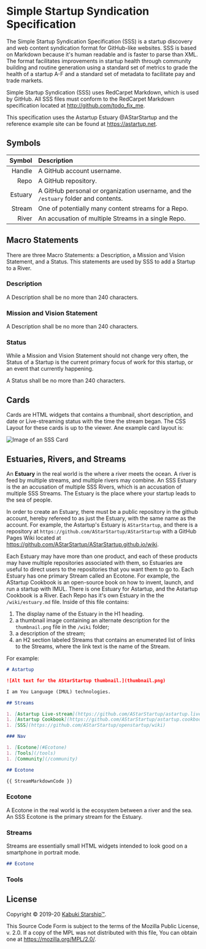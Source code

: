 # Simple Startup Syndication Specification

The Simple Startup Syndication Specification (SSS) is a startup discovery and web content syndication format for GitHub-like websites. SSS is based on Markdown because it's human readable and is faster to parse than XML. The format facilitates improvements in startup health through community building and routine generation using a standard set of metrics to grade the health of a startup A-F and a standard set of metadata to facilitate pay and trade markets.

Simple Startup Syndication (SSS) uses RedCarpet Markdown, which is used by GitHub. All SSS files must conform to the RedCarpet Markdown specification located at <http://github.com/todo_fix_me>.

This specification uses the Astartup Estuary @AStarStartup and the reference example site can be found at <https://astartup.net>.

## Symbols

|     Symbol | Description |
|-----------:|:------------|
|     Handle | A GitHub account username. |
|       Repo | A GitHub repository. |
|    Estuary | A GitHub personal or organization username, and the `/estuary` folder and contents. |
|     Stream | One of potentially many content streams for a Repo. |
|      River | An accusation of multiple Streams in a single Repo. |

## Macro Statements

There are three Macro Statements: a Description, a Mission and Vision Statement, and a Status. This statements are used by SSS to add a Startup to a River.

### Description

A Description shall be no more than 240 characters.

### Mission and Vision Statement

A Description shall be no more than 240 characters.

### Status

While a Mission and Vision Statement should not change very often, the Status of a Startup is the current primary focus of work for this startup, or an event that currently happening.

A Status shall be no more than 240 characters.

## Cards

Cards are HTML widgets that contains a thumbnail, short description, and date or Live-streaming status with the time the stream began. The CSS Layout for these cards is up to the viewer. Ane example card layout is:

![Image of an SSS Card](./todo_fix_me.png)

## Estuaries, Rivers, and Streams

An **Estuary** in the real world is the where a river meets the ocean. A river is feed by multiple streams, and multiple rivers may combine. An SSS Estuary is the an accusation of multiple SSS Rivers, which is an accusation of multiple SSS Streams. The Estuary is the place where your startup leads to the sea of people.

In order to create an Estuary, there must be a public repository in the github account, hereby refereed to as just the Estuary, with the same name as the account. For example, the Astartup's Estuary is `AStarStartup`, and there is a repository at `https://github.com/AStarStartup/AStarStartup` with a GitHub Pages Wiki located at <https://github.com/AStarStartup/AStarStartup.github.io/wiki>.

Each Estuary may have more than one product, and each of these products may have multiple repositories associated with them, so Estuaries are useful to direct users to the repositories that you want them to go to. Each Estuary has one primary Stream called an Ecotone. For example, the AStartup Cookbook is an open-source book on how to invent, launch, and run a startup with IMUL. There is one Estuary for Astartup, and the Astartup Cookbook is a River. Each Repo has it's own Estuary in the the `/wiki/estuary.md` file. Inside of this file contains:

1. The display name of the Estuary in the H1 heading.
1. a thumbnail image containing an alternate description for the `thumbnail.png` file in the `/wiki` folder;
1. a description of the stream;
1. an H2 section labeled Streams that contains an enumerated list of links to the Streams, where the link text is the name of the Stream.

For example:

```Markdown
# Astartup

![Alt text for the AStarStartup thumbnail.](thumbnail.png)

I am You Language (IMUL) technologies.

## Streams

1. [Astartup Live-stream](https://github.com/AStarStartup/astartup.livestream/wiki)
1. [Astartup Cookbook](https://github.com/AStarStartup/astartup.cookbook/wiki)
1. [SSS](https://github.com/AStarStartup/openstartup/wiki)

### Nav

1. [Ecotone](#Ecotone)
1. [Tools](/tools)
1. [Community](/community)

## Ecotone

{{ StreamMarkdownCode }}
```

### Ecotone

A Ecotone in the real world is the ecosystem between a river and the sea. An SSS Ecotone is the primary stream for the Estuary.

### Streams

Streams are essentially small HTML widgets intended to look good on a smartphone in portrait mode.

```Markdown
## Ecotone


```

### Tools

## License

Copyright © 2019-20 [Kabuki Starship™](https://kabukistarship.com).

This Source Code Form is subject to the terms of the Mozilla Public License, v. 2.0. If a copy of the MPL was not distributed with this file, You can obtain one at <https://mozilla.org/MPL/2.0/>.

